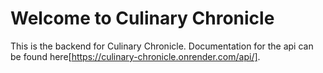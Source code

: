 # Welcome to Culinary Chronicle

This is the backend for Culinary Chronicle. Documentation for the api can be found here[https://culinary-chronicle.onrender.com/api/].
